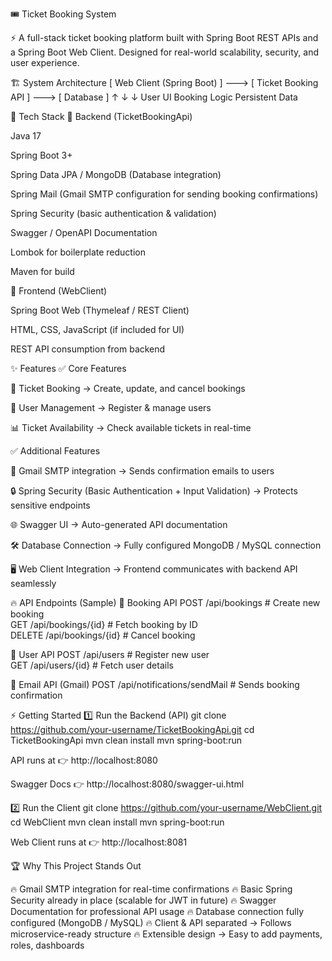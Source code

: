 🎟️ Ticket Booking System

⚡ A full-stack ticket booking platform built with Spring Boot REST APIs and a Spring Boot Web Client.
Designed for real-world scalability, security, and user experience.

🏗️ System Architecture
   [ Web Client (Spring Boot) ]  --->  [ Ticket Booking API ]  --->  [ Database ]
             ↑                                ↓                          ↓
         User UI                      Booking Logic              Persistent Data

🚀 Tech Stack
🔹 Backend (TicketBookingApi)

Java 17

Spring Boot 3+

Spring Data JPA / MongoDB (Database integration)

Spring Mail (Gmail SMTP configuration for sending booking confirmations)

Spring Security (basic authentication & validation)

Swagger / OpenAPI Documentation

Lombok for boilerplate reduction

Maven for build

🔹 Frontend (WebClient)

Spring Boot Web (Thymeleaf / REST Client)

HTML, CSS, JavaScript (if included for UI)

REST API consumption from backend

✨ Features
✅ Core Features

🎫 Ticket Booking → Create, update, and cancel bookings

👤 User Management → Register & manage users

📊 Ticket Availability → Check available tickets in real-time

✅ Additional Features

📧 Gmail SMTP integration → Sends confirmation emails to users

🔒 Spring Security (Basic Authentication + Input Validation) → Protects sensitive endpoints

🌐 Swagger UI → Auto-generated API documentation

🛠️ Database Connection → Fully configured MongoDB / MySQL connection

🖥️ Web Client Integration → Frontend communicates with backend API seamlessly

🔥 API Endpoints (Sample)
🎫 Booking API
POST   /api/bookings        # Create new booking  
GET    /api/bookings/{id}   # Fetch booking by ID  
DELETE /api/bookings/{id}   # Cancel booking  

👤 User API
POST   /api/users           # Register new user  
GET    /api/users/{id}      # Fetch user details  

📧 Email API (Gmail)
POST   /api/notifications/sendMail   # Sends booking confirmation  

⚡ Getting Started
1️⃣ Run the Backend (API)
git clone https://github.com/your-username/TicketBookingApi.git
cd TicketBookingApi
mvn clean install
mvn spring-boot:run


API runs at 👉 http://localhost:8080

Swagger Docs 👉 http://localhost:8080/swagger-ui.html

2️⃣ Run the Client
git clone https://github.com/your-username/WebClient.git
cd WebClient
mvn clean install
mvn spring-boot:run


Web Client runs at 👉 http://localhost:8081

🏆 Why This Project Stands Out

🔥 Gmail SMTP integration for real-time confirmations
🔥 Basic Spring Security already in place (scalable for JWT in future)
🔥 Swagger Documentation for professional API usage
🔥 Database connection fully configured (MongoDB / MySQL)
🔥 Client & API separated → Follows microservice-ready structure
🔥 Extensible design → Easy to add payments, roles, dashboards
